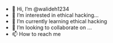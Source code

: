 - 👋 Hi, I’m @walideh1234
- 👀 I’m interested in ethical hacking...
- 🌱 I’m currently learning ethical hacking
- 💞️ I’m looking to collaborate on ...
- 📫 How to reach me 

<!---
walideh1234/walideh1234 is a ✨ special ✨ repository because its `README.md` (this file) appears on your GitHub profile.
You can click the Preview link to take a look at your changes.
--->
